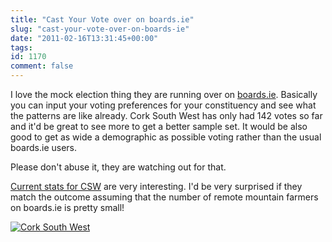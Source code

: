 ```yaml
---
title: "Cast Your Vote over on boards.ie"
slug: "cast-your-vote-over-on-boards-ie"
date: "2011-02-16T13:31:45+00:00"
tags:
id: 1170
comment: false
---
```


I love the mock election thing they are running over on [boards.ie](http://www.boards.ie/vote/). Basically you can input your voting preferences for your constituency and see what the patterns are like already. Cork South West has only had 142 votes so far and it'd be great to see more to get a better sample set. It would be also good to get as wide a demographic as possible voting rather than the usual boards.ie users.

Please don't abuse it, they are watching out for that.

[Current stats for CSW](http://www.boards.ie/vote/results.php?c_id=8) are very interesting. I'd be very surprised if they match the outcome assuming that the number of remote mountain farmers on boards.ie is pretty small!

[![](https://d1tidq54inel9p.cloudfront.net/wp-content/uploads/2011/02/csw.jpg "Cork South West")](http://www.boards.ie/vote/results.php?c_id=8)
